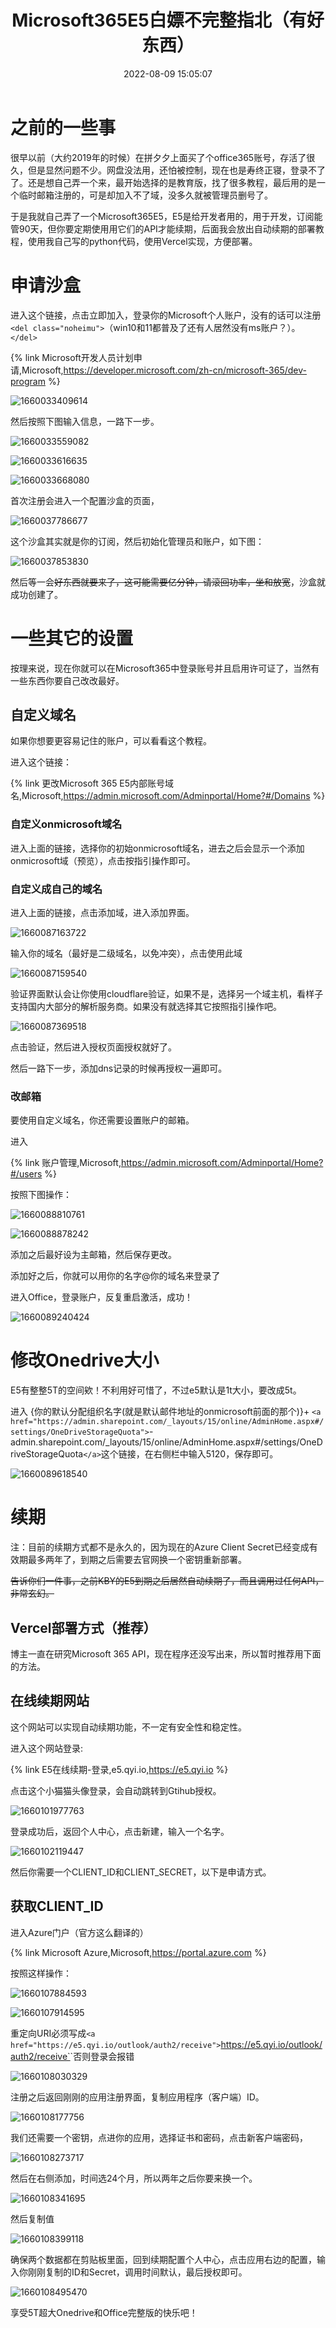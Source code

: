 ﻿---
title: Microsoft365E5白嫖不完整指北（有好东西）
abbrlink: 29b0359b
date: 2022-08-09 15:05:07
tags:
  - 白嫖
  - 干货教程
  - 推荐文章
categories:
  - 白嫖教程
cover: https://bu.dusays.com/2022/09/01/63103a5b3cd6b.webp
updated: 2022-10-04 08:50:19
---

# 之前的一些事

很早以前（大约2019年的时候）在拼夕夕上面买了个office365账号，存活了很久，但是显然问题不少。网盘没法用，还怕被控制，现在也是寿终正寝，登录不了了。还是想自己弄一个来，最开始选择的是教育版，找了很多教程，最后用的是一个临时邮箱注册的，可是却加入不了域，没多久就被管理员删号了。

于是我就自己弄了一个Microsoft365E5，E5是给开发者用的，用于开发，订阅能管90天，但你要定期使用用它们的API才能续期，后面我会放出自动续期的部署教程，使用我自己写的python代码，使用Vercel实现，方便部署。

# 申请沙盒

进入这个链接，点击立即加入，登录你的Microsoft个人账户，没有的话可以注册`<del class="noheimu">`（win10和11都普及了还有人居然没有ms账户？）。`</del>`

{% link Microsoft开发人员计划申请,Microsoft,https://developer.microsoft.com/zh-cn/microsoft-365/dev-program %}

![1660033409614](https://cdn1.tianli0.top/gh/LYXOfficial/LYXOfficial.github.io/image/office365e5/1660033409614.png)

然后按照下图输入信息，一路下一步。

![1660033559082](https://cdn1.tianli0.top/gh/LYXOfficial/LYXOfficial.github.io/image/office365e5/1660033559082.png)

![1660033616635](https://cdn1.tianli0.top/gh/LYXOfficial/LYXOfficial.github.io/image/office365e5/1660033616635.png)

![1660033668080](https://cdn1.tianli0.top/gh/LYXOfficial/LYXOfficial.github.io/image/office365e5/1660033668080.png)

首次注册会进入一个配置沙盒的页面，

![1660037786677](https://cdn1.tianli0.top/gh/LYXOfficial/LYXOfficial.github.io/image/office365e5/1660037786677.png)

这个沙盒其实就是你的订阅，然后初始化管理员和账户，如下图：

![1660037853830](https://cdn1.tianli0.top/gh/LYXOfficial/LYXOfficial.github.io/image/office365e5/1660037853830.png)

然后等一会~~好东西就要来了，这可能需要亿分钟，请滚回功率，坐和放宽~~，沙盒就成功创建了。

# 一些其它的设置

按理来说，现在你就可以在Microsoft365中登录账号并且启用许可证了，当然有一些东西你要自己改改最好。

## 自定义域名

如果你想要更容易记住的账户，可以看看这个教程。

进入这个链接：

{% link 更改Microsoft 365 E5内部账号域名,Microsoft,https://admin.microsoft.com/Adminportal/Home?#/Domains %}

### 自定义onmicrosoft域名

进入上面的链接，选择你的初始onmicrosoft域名，进去之后会显示一个添加onmicrosoft域（预览），点击按指引操作即可。

### 自定义成自己的域名

进入上面的链接，点击添加域，进入添加界面。

![1660087163722](https://cdn1.tianli0.top/gh/LYXOfficial/LYXOfficial.github.io/image/office365e5/1660087163722.png)

输入你的域名（最好是二级域名，以免冲突），点击使用此域

![1660087159540](https://cdn1.tianli0.top/gh/LYXOfficial/LYXOfficial.github.io/image/office365e5/1660087159540.png)

验证界面默认会让你使用cloudflare验证，如果不是，选择另一个域主机，看样子支持国内大部分的解析服务商。如果没有就选择其它按照指引操作吧。

![1660087369518](https://cdn1.tianli0.top/gh/LYXOfficial/LYXOfficial.github.io/image/office365e5/1660087369518.png)

点击验证，然后进入授权页面授权就好了。

然后一路下一步，添加dns记录的时候再授权一遍即可。

### 改邮箱

要使用自定义域名，你还需要设置账户的邮箱。

进入

{% link 账户管理,Microsoft,https://admin.microsoft.com/Adminportal/Home?#/users %}

按照下图操作：

![1660088810761](https://cdn1.tianli0.top/gh/LYXOfficial/LYXOfficial.github.io/image/office365e5/1660088810761.png)

![1660088878242](https://cdn1.tianli0.top/gh/LYXOfficial/LYXOfficial.github.io/image/office365e5/1660088878242.png)

添加之后最好设为主邮箱，然后保存更改。

添加好之后，你就可以用你的名字@你的域名来登录了

进入Office，登录账户，反复重启激活，成功！

![1660089240424](https://cdn1.tianli0.top/gh/LYXOfficial/LYXOfficial.github.io/image/office365e5/1660089240424.png)

# 修改Onedrive大小

E5有整整5T的空间欸！不利用好可惜了，不过e5默认是1t大小，要改成5t。

进入 {你的默认分配组织名字(就是默认邮件地址的onmicrosoft前面的那个)}+ `<a href="https://admin.sharepoint.com/_layouts/15/online/AdminHome.aspx#/settings/OneDriveStorageQuota">`-admin.sharepoint.com/_layouts/15/online/AdminHome.aspx#/settings/OneDriveStorageQuota`</a>`这个链接，在右侧栏中输入5120，保存即可。

![1660089618540](https://cdn1.tianli0.top/gh/LYXOfficial/LYXOfficial.github.io/image/office365e5/1660089618540.png)

# 续期

注：目前的续期方式都不是永久的，因为现在的Azure Client Secret已经变成有效期最多两年了，到期之后需要去官网换一个密钥重新部署。

~~告诉你们一件事，之前KBY的E5到期之后居然自动续期了，而且调用过任何API，非常玄幻。~~

## Vercel部署方式（推荐）

博主一直在研究Microsoft 365 API，现在程序还没写出来，所以暂时推荐用下面的方法。

## 在线续期网站

这个网站可以实现自动续期功能，不一定有安全性和稳定性。

进入这个网站登录:

{% link E5在线续期-登录,e5.qyi.io,https://e5.qyi.io %}

点击这个小猫猫头像登录，会自动跳转到Gtihub授权。

![1660101977763](https://cdn1.tianli0.top/gh/LYXOfficial/LYXOfficial.github.io/image/office365e5/1660101977763.png)

登录成功后，返回个人中心，点击新建，输入一个名字。

![1660102119447](https://cdn1.tianli0.top/gh/LYXOfficial/LYXOfficial.github.io/image/office365e5/1660102119447.png)

然后你需要一个CLIENT_ID和CLIENT_SECRET，以下是申请方式。

## 获取CLIENT_ID

进入Azure门户（官方这么翻译的）

{% link Microsoft Azure,Microsoft,https://portal.azure.com %}

按照这样操作：

![1660107884593](https://cdn1.tianli0.top/gh/LYXOfficial/LYXOfficial.github.io/image/office365e5/1660107884593.png)

![1660107914595](https://cdn1.tianli0.top/gh/LYXOfficial/LYXOfficial.github.io/image/office365e5/1660107914595.png)

重定向URI必须写成`<a href="https://e5.qyi.io/outlook/auth2/receive">`https://e5.qyi.io/outlook/auth2/receive`</a>`否则登录会报错

![1660108030329](https://cdn1.tianli0.top/gh/LYXOfficial/LYXOfficial.github.io/image/office365e5/1660108030329.png)

注册之后返回刚刚的应用注册界面，复制应用程序（客户端）ID。

![1660108177756](https://cdn1.tianli0.top/gh/LYXOfficial/LYXOfficial.github.io/image/office365e5/1660108177756.png)

我们还需要一个密钥，点进你的应用，选择证书和密码，点击新客户端密码，

![1660108273717](https://cdn1.tianli0.top/gh/LYXOfficial/LYXOfficial.github.io/image/office365e5/1660108273717.png)

然后在右侧添加，时间选24个月，所以两年之后你要来换一个。

![1660108341695](https://cdn1.tianli0.top/gh/LYXOfficial/LYXOfficial.github.io/image/office365e5/1660108341695.png)

然后复制值

![1660108399118](https://cdn1.tianli0.top/gh/LYXOfficial/LYXOfficial.github.io/image/office365e5/1660108399118.png)

确保两个数据都在剪贴板里面，回到续期配置个人中心，点击应用右边的配置，输入你刚刚复制的ID和Secret，调用时间默认，最后授权即可。

![1660108495470](https://cdn1.tianli0.top/gh/LYXOfficial/LYXOfficial.github.io/image/office365e5/1660108495470.png)

享受5T超大Onedrive和Office完整版的快乐吧！
